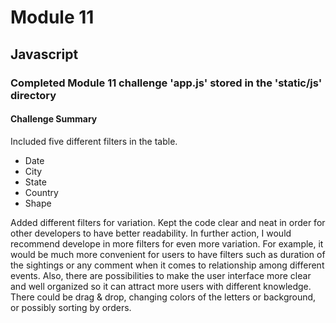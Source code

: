 # Module 11
## Javascript
### Completed Module 11 challenge 'app.js' stored in the 'static/js' directory

#### Challenge Summary
Included five different filters in the table.
- Date
- City
- State
- Country
- Shape

Added different filters for variation. Kept the code clear and neat in order for other developers to have better readability. In further action, I would recommend develope in more filters for even more variation. For example, it would be much more convenient for users to have filters such as duration of the sightings or any comment when it comes to relationship among different events. Also, there are possibilities to make the user interface more clear and well organized so it can attract more users with different knowledge. There could be drag & drop, changing colors of the letters or background, or possibly sorting by orders. 
